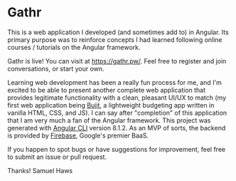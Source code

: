 # Gathr

This is a web application I developed (and sometimes add to) in Angular. Its primary purpose was to reinforce concepts I had learned following online courses / tutorials on the Angular framework.

Gathr is live! You can visit at https://gathr.pw/. Feel free to register and join conversations, or start your own.

Learning web development has been a really fun process for me, and I'm excited to be able to present another complete web application that provides legitimate functionality with a clean, pleasant UI/UX to match (my first web application being [Bujit](https://github.com/SamuelHaws/Bujit), a lightweight budgeting app written in vanilla HTML, CSS, and JS). I can say after "completion" of this application that I am very much a fan of the Angular framework. This project was generated with [Angular CLI](https://github.com/angular/angular-cli) version 8.1.2. As an MVP of sorts, the backend is provided by [Firebase](https://firebase.google.com/), Google's premier BaaS.

If you happen to spot bugs or have suggestions for improvement, feel free to submit an issue or pull request.

Thanks!
Samuel Haws
